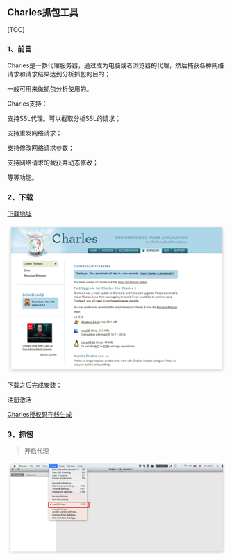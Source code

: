 ## Charles抓包工具

[TOC]

### 1、前言

Charles是一款代理服务器，通过成为电脑或者浏览器的代理，然后捕获各种网络请求和请求结果达到分析抓包的目的；

一般可用来做抓包分析使用的。

Charles支持：

支持SSL代理。可以截取分析SSL的请求；

支持重发网络请求；

支持修改网络请求参数；

支持网络请求的截获并动态修改；

等等功能。

### 2、下载

[下载地址](https://www.charlesproxy.com/latest-release/download.do)

![image-20200815210602165](assets/image-20200815210602165.png)

下载之后完成安装；

注册激活

[Charles授权码在线生成](https://www.charles.ren/)

### 3、抓包

> 开启代理

![image-20200815213636700](assets/image-20200815213636700.png)

